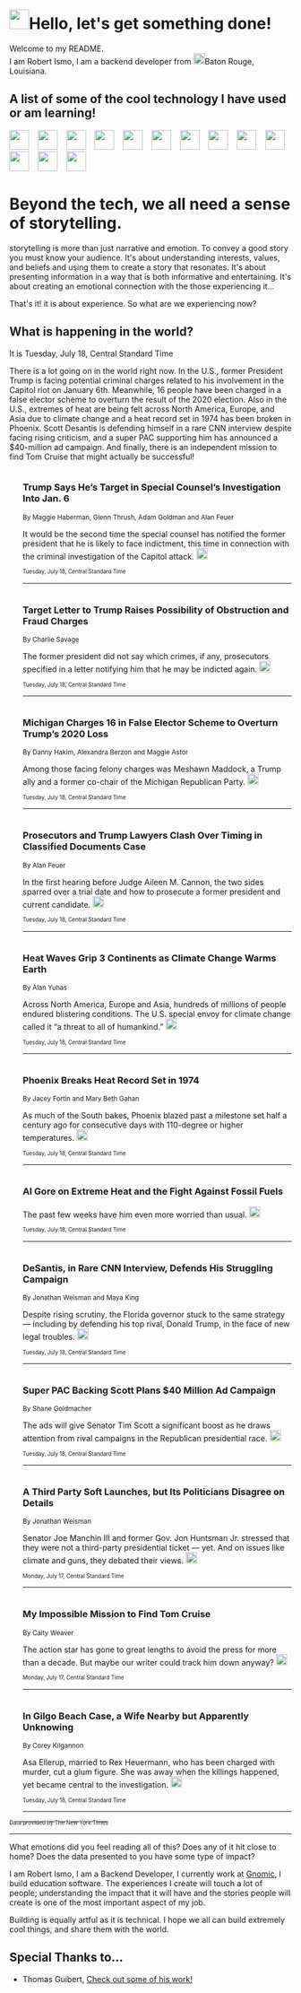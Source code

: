 <h1><img src="https://emojis.slackmojis.com/emojis/images/1643514375/3493/hot-coffee.gif?1643514375" width="35"/>Hello, let's get something done!</h1>

<p>Welcome to my README.<br/>
I am Robert Ismo, I am a backend developer from <img src="https://emojis.slackmojis.com/emojis/images/1638395689/50435/moulin_rouge.png?1638395689" width="20"/>Baton Rouge, Louisiana.</p>
<h2>A list of some of the cool technology I have used or am learning!</h2>
<p>
<img src="https://emojis.slackmojis.com/emojis/images/1643516091/21142/meow_bongotap.gif?1643516091" width="35" alt="">
<img src="https://img.shields.io/badge/Favorite%20Frontend%20Framework-SvelteKit-f83903" alt="">
<img src="https://img.shields.io/badge/Second%20Favorite-Vue-40b581" alt="">
<img src="https://img.shields.io/badge/Most%20Used%20Runtime-Nodejs-78b061" alt="">
<img src="https://emojis.slackmojis.com/emojis/images/1643517416/34482/fire.gif?1643517416" width="35" alt="">
<img src="https://img.shields.io/badge/Javascript%20But%20Better-Typescript-0078ca" alt="">
<img src="https://img.shields.io/badge/Favorite%20Language-Elixir-3e244d" alt="">
<img src="https://img.shields.io/badge/Containerize%20Everything-Docker-6ac9ef" alt="">
<img src="https://emojis.slackmojis.com/emojis/images/1643514596/5999/meow_party.gif?1643514596" width="35" alt="">
<img src="https://img.shields.io/badge/API%20Love%20Language-Graphql-de32a5" alt="">
<img src="https://img.shields.io/badge/Our%20Favorite%20Version%20Controller-Git-e94f33" alt="">
<img src="https://img.shields.io/badge/Favorite%20Database-Redis-d42d1d" alt="">
<img src="https://emojis.slackmojis.com/emojis/images/1643514559/5584/deployparrot.gif?1643514559" width="35" alt="">
<img src="https://img.shields.io/badge/Container%20Interstate-RabbitMQ-f66200" alt="">
<img src="https://img.shields.io/badge/Gotta%20Learn-Kubernetes-316adf" alt="">
<img src="https://img.shields.io/badge/Really%20Mature%20Now-WASM-654fef" alt="">
<img src="https://emojis.slackmojis.com/emojis/images/1666642497/61942/dance_vibe.gif?1666642497" width="35" alt="">
<img src="https://img.shields.io/badge/For%20My%20M1-ARM64-657d96" alt="">
<img src="https://img.shields.io/badge/Loving%20This%20So%20Much-TailwindCSS-17bcb5" alt="">
<img src="https://img.shields.io/badge/Cool%20Build%20Tool-Vite-f9cb24" alt="">
<img src="https://emojis.slackmojis.com/emojis/images/1669231376/62819/working-on-it.gif?1669231376" width="35" alt="">
<img src="https://img.shields.io/badge/Fun%20and%20Easy%20Database-MongoDB-5f8c49" alt="">
<img src="https://img.shields.io/badge/JS%20Life%20Support-NPM-c73737" alt="">
<img src="https://img.shields.io/badge/I%20Liked%20It-DynamoDB-0073b9" alt="">
<img src="https://emojis.slackmojis.com/emojis/images/1643514045/46/question.gif?1643514045" width="35" alt="">
<img src="https://img.shields.io/badge/cool-React-60d6f9" alt="">
<img src="https://img.shields.io/badge/Future%20Big%20Project-Lambda-f37e00" alt="">
<img src="https://img.shields.io/badge/NPM%20But%20Better-PNPM-f1aa07" alt="">
<img src="https://emojis.slackmojis.com/emojis/images/1643514943/9662/fbwow.gif?1643514943" width="35" alt="">
<img src="https://img.shields.io/badge/First%20Language-C-662079" alt="">
<img src="https://img.shields.io/badge/Where%20I%20Deploy%20Frontend-Vercel-000000" alt="">
<img src="https://img.shields.io/badge/Who%20Does%20not%20Want%20an%20App-Swift-f9492a" alt="">
<img src="https://emojis.slackmojis.com/emojis/images/1643514058/151/javascript.png?1643514058" width="35" alt="">
<img src="https://img.shields.io/badge/cool-Python-fbd542" alt="">
<img src="https://img.shields.io/badge/Favorite%20Something-Stripe-656cdc" alt="">
<img src="https://img.shields.io/badge/Of%20Course-HTML5-ed6327" alt="">
<img src="https://emojis.slackmojis.com/emojis/images/1660415405/60731/bomb.gif?1660415405" width="35" alt="">
<img src="https://img.shields.io/badge/hate-CSS-2964ec" alt="">
<img src="https://img.shields.io/badge/Learning-CircleCI-141215" alt="">
<img src="https://img.shields.io/badge/Learning-Rust-fbbb3b" alt="">
<img src="https://emojis.slackmojis.com/emojis/images/1660415397/60712/writing-hand.gif?1660415397" width="35" alt="">
<img src="https://img.shields.io/badge/Dev%20Browser%20of%20Choice-Firefox-cc4e26" alt="">
<img src="https://img.shields.io/badge/Recoverying%20From%20Windows-UNIX-1781e3" alt="">
<img src="https://img.shields.io/badge/LOVE-LogSeq-90c1c2" alt="">
<img src="https://emojis.slackmojis.com/emojis/images/1643514066/223/kirby.gif?1643514066" width="35" alt="">
<img src="https://img.shields.io/badge/Daily%20Driver-MacOS-e6e6e8" alt="">
<img src="https://img.shields.io/badge/Git%20Server-Github-000000" alt="">
<img src="https://img.shields.io/badge/enjoyable-EC2-f17428" alt="">
<img src="https://emojis.slackmojis.com/emojis/images/1643514239/2069/excited.gif?1643514239" width="35" alt="">
</p>
<h1>Beyond the tech, we all need a sense of storytelling.</h1>
<p>storytelling is more than just narrative and emotion. To convey a good story you must know your audience. It's about understanding interests, values, and beliefs and using them to create a story that resonates. It's about presenting information in a way that is both informative and entertaining. It's about creating an emotional connection with the those experiencing it...</p>
<p>That's it! it is about experience. So what are we experiencing now?</p>
<h2>What is happening in the world?</h2>
<p>It is Tuesday, July 18, Central Standard Time</p>
<p>
There is a lot going on in the world right now. In the U.S., former President Trump is facing potential criminal charges related to his involvement in the Capitol riot on January 6th. Meanwhile, 16 people have been charged in a false elector scheme to overturn the result of the 2020 election. Also in the U.S., extremes of heat are being felt across North America, Europe, and Asia due to climate change and a heat record set in 1974 has been broken in Phoenix. Scott Desantis is defending himself in a rare CNN interview despite facing rising criticism, and a super PAC supporting him has announced a $40-million ad campaign. And finally, there is an independent mission to find Tom Cruise that might actually be successful!</p>
<ol>
<img src="https://img.shields.io/badge/-us-blue" alt="">
<h3>Trump Says He’s Target in Special Counsel’s Investigation Into Jan. 6</h3>
<sub>By Maggie Haberman, Glenn Thrush, Adam Goldman and Alan Feuer</sub>
<p>It would be the second time the special counsel has notified the former president that he is likely to face indictment, this time in connection with the criminal investigation of the Capitol attack.  <a href="https://nyti.ms/4591soX"><img src="https://developer.nytimes.com/files/poweredby_nytimes_30b.png?v=1583354208352" height="20"></a></p>
<sub><sub>Tuesday, July 18, Central Standard Time</sub></sub>
<hr/>
<img src="https://img.shields.io/badge/-us-blue" alt="">
<h3>Target Letter to Trump Raises Possibility of Obstruction and Fraud Charges</h3>
<sub>By Charlie Savage</sub>
<p>The former president did not say which crimes, if any, prosecutors specified in a letter notifying him that he may be indicted again.  <a href="https://nyti.ms/3QausYO"><img src="https://developer.nytimes.com/files/poweredby_nytimes_30b.png?v=1583354208352" height="20"></a></p>
<sub><sub>Tuesday, July 18, Central Standard Time</sub></sub>
<hr/>
<img src="https://img.shields.io/badge/-us-blue" alt="">
<h3>Michigan Charges 16 in False Elector Scheme to Overturn Trump’s 2020 Loss</h3>
<sub>By Danny Hakim, Alexandra Berzon and Maggie Astor</sub>
<p>Among those facing felony charges was Meshawn Maddock, a Trump ally and a former co-chair of the Michigan Republican Party.  <a href="https://nyti.ms/3XTPehr"><img src="https://developer.nytimes.com/files/poweredby_nytimes_30b.png?v=1583354208352" height="20"></a></p>
<sub><sub>Tuesday, July 18, Central Standard Time</sub></sub>
<hr/>
<img src="https://img.shields.io/badge/-us-blue" alt="">
<h3>Prosecutors and Trump Lawyers Clash Over Timing in Classified Documents Case</h3>
<sub>By Alan Feuer</sub>
<p>In the first hearing before Judge Aileen M. Cannon, the two sides sparred over a trial date and how to prosecute a former president and current candidate.  <a href="https://nyti.ms/3PWPH0k"><img src="https://developer.nytimes.com/files/poweredby_nytimes_30b.png?v=1583354208352" height="20"></a></p>
<sub><sub>Tuesday, July 18, Central Standard Time</sub></sub>
<hr/>
<img src="https://img.shields.io/badge/-world-blue" alt="">
<h3>Heat Waves Grip 3 Continents as Climate Change Warms Earth</h3>
<sub>By Alan Yuhas</sub>
<p>Across North America, Europe and Asia, hundreds of millions of people endured blistering conditions. The U.S. special envoy for climate change called it “a threat to all of humankind.”  <a href="https://nyti.ms/3O16Jb5"><img src="https://developer.nytimes.com/files/poweredby_nytimes_30b.png?v=1583354208352" height="20"></a></p>
<sub><sub>Tuesday, July 18, Central Standard Time</sub></sub>
<hr/>
<img src="https://img.shields.io/badge/-us-blue" alt="">
<h3>Phoenix Breaks Heat Record Set in 1974</h3>
<sub>By Jacey Fortin and Mary Beth Gahan</sub>
<p>As much of the South bakes, Phoenix blazed past a milestone set half a century ago for consecutive days with 110-degree or higher temperatures.  <a href="https://nyti.ms/3DkEDTk"><img src="https://developer.nytimes.com/files/poweredby_nytimes_30b.png?v=1583354208352" height="20"></a></p>
<sub><sub>Tuesday, July 18, Central Standard Time</sub></sub>
<hr/>
<img src="https://img.shields.io/badge/-climate-blue" alt="">
<h3>Al Gore on Extreme Heat and the Fight Against Fossil Fuels</h3>
<sub></sub>
<p>The past few weeks have him even more worried than usual.  <a href="https://nyti.ms/3XZ3mpz"><img src="https://developer.nytimes.com/files/poweredby_nytimes_30b.png?v=1583354208352" height="20"></a></p>
<sub><sub>Tuesday, July 18, Central Standard Time</sub></sub>
<hr/>
<img src="https://img.shields.io/badge/-us-blue" alt="">
<h3>DeSantis, in Rare CNN Interview, Defends His Struggling Campaign</h3>
<sub>By Jonathan Weisman and Maya King</sub>
<p>Despite rising scrutiny, the Florida governor stuck to the same strategy — including by defending his top rival, Donald Trump, in the face of new legal troubles.  <a href="https://nyti.ms/3ry8jcO"><img src="https://developer.nytimes.com/files/poweredby_nytimes_30b.png?v=1583354208352" height="20"></a></p>
<sub><sub>Tuesday, July 18, Central Standard Time</sub></sub>
<hr/>
<img src="https://img.shields.io/badge/-us-blue" alt="">
<h3>Super PAC Backing Scott Plans $40 Million Ad Campaign</h3>
<sub>By Shane Goldmacher</sub>
<p>The ads will give Senator Tim Scott a significant boost as he draws attention from rival campaigns in the Republican presidential race.  <a href="https://nyti.ms/3pLGe1n"><img src="https://developer.nytimes.com/files/poweredby_nytimes_30b.png?v=1583354208352" height="20"></a></p>
<sub><sub>Tuesday, July 18, Central Standard Time</sub></sub>
<hr/>
<img src="https://img.shields.io/badge/-us-blue" alt="">
<h3>A Third Party Soft Launches, but Its Politicians Disagree on Details</h3>
<sub>By Jonathan Weisman</sub>
<p>Senator Joe Manchin III and former Gov. Jon Huntsman Jr. stressed that they were not a third-party presidential ticket — yet. And on issues like climate and guns, they debated their views.  <a href="https://nyti.ms/3Oknsrk"><img src="https://developer.nytimes.com/files/poweredby_nytimes_30b.png?v=1583354208352" height="20"></a></p>
<sub><sub>Monday, July 17, Central Standard Time</sub></sub>
<hr/>
<img src="https://img.shields.io/badge/-magazine-blue" alt="">
<h3>My Impossible Mission to Find Tom Cruise</h3>
<sub>By Caity Weaver</sub>
<p>The action star has gone to great lengths to avoid the press for more than a decade. But maybe our writer could track him down anyway?  <a href="https://nyti.ms/3XS3OGf"><img src="https://developer.nytimes.com/files/poweredby_nytimes_30b.png?v=1583354208352" height="20"></a></p>
<sub><sub>Monday, July 17, Central Standard Time</sub></sub>
<hr/>
<img src="https://img.shields.io/badge/-nyregion-blue" alt="">
<h3>In Gilgo Beach Case, a Wife Nearby but Apparently Unknowing</h3>
<sub>By Corey Kilgannon</sub>
<p>Asa Ellerup, married to Rex Heuermann, who has been charged with murder, cut a glum figure. She was away when the killings happened, yet became central to the investigation.  <a href="https://nyti.ms/43BkcvL"><img src="https://developer.nytimes.com/files/poweredby_nytimes_30b.png?v=1583354208352" height="20"></a></p>
<sub><sub>Tuesday, July 18, Central Standard Time</sub></sub>
<hr/>
</ol>
<a href="https://developer.nytimes.com"><sub><sub>Data provided by The New York Times</sub></sub></a>
<hr/>
<p>What emotions did you feel reading all of this? Does any of it hit close to home? Does the data presented to you have some type of impact?</p>
<p>I am Robert Ismo, I am a Backend Developer, I currently work at <a href="https://gnomic.education/">Gnomic</a>, I build education software. The experiences I create will touch a lot of people; understanding the impact that it will have and the stories people will create is one of the most important aspect of my job.</p>
<p>Building is equally artful as it is technical. I hope we all can build extremely cool things, and share them with the world.</p>
<h2>Special Thanks to...</h2>
<ul>
<li>Thomas Guibert, <a href="https://github.com/thmsgbrt/thmsgbrt">Check out some of his work!</a></li>
</ul>